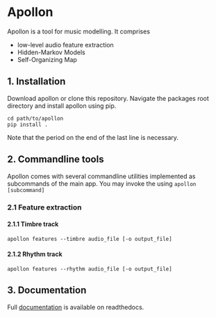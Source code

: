 # Apollon

Apollon is a tool for music modelling. It comprises
* low-level audio feature extraction
* Hidden-Markov Models
* Self-Organizing Map

## 1. Installation
Download apollon or clone this repository. Navigate the packages root directory
and install apollon using pip.
```
cd path/to/apollon
pip install .
```
Note that the period on the end of the last line is necessary.

## 2. Commandline tools
Apollon comes with several commandline utilities implemented as subcommands 
of the main app. You may invoke the using
```apollon [subcommand]```

### 2.1 Feature extraction
#### 2.1.1 Timbre track
```apollon features --timbre audio_file [-o output_file]```

#### 2.1.2 Rhythm track
```apollon features --rhythm audio_file [-o output_file]```

## 3. Documentation
Full [documentation](apollon.readthedocs.io) is available on readthedocs.